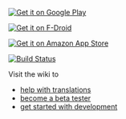 [![Get it on Google Play](https://developer.android.com/images/brand/en_generic_rgb_wo_60.png)](https://play.google.com/store/apps/details?id=org.tasks)

[![Get it on F-Droid](https://f-droid.org/wiki/images/d/d3/F-Droid-button_bigger.png)](https://f-droid.org/repository/browse/?fdid=org.tasks)

[![Get it on Amazon App Store](https://images-na.ssl-images-amazon.com/images/G/01/AmazonMobileApps/amazon-apps-store-us-black.png)](https://www.amazon.com/gp/product/B00QHGTL7O/ref=mas_pm_tasks_astrid_to_do_list_clone)

[![Build Status](https://travis-ci.org/abaker/tasks.svg?branch=master)](https://travis-ci.org/abaker/tasks)

Visit the wiki to
* [help with translations](https://github.com/abaker/tasks/wiki/Translations)
* [become a beta tester](https://github.com/abaker/tasks/wiki/Beta-Testing)
* [get started with development](https://github.com/abaker/tasks/wiki/Getting-Started-with-Development)
